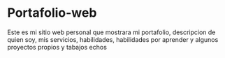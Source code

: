 # Portafolio-web
Este es mi sitio web personal que mostrara mi portafolio, descripcion de quien soy, mis servicios, habilidades, habilidades por aprender y algunos proyectos propios y tabajos echos 
